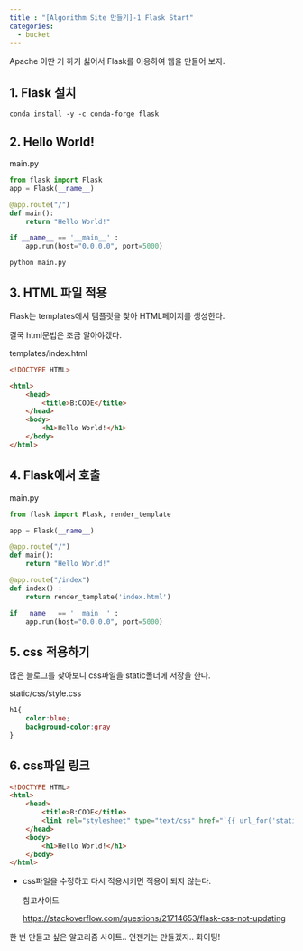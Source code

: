 ```yaml
---
title : "[Algorithm Site 만들기]-1 Flask Start"
categories:
  - bucket
---
```


Apache 이딴 거 하기 싫어서 Flask를 이용하여 웹을 만들어 보자.

## 1. Flask 설치

~~~
conda install -y -c conda-forge flask
~~~
## 2. Hello World!

main.py

~~~python
from flask import Flask
app = Flask(__name__)

@app.route("/")
def main():
    return "Hello World!"

if __name__ == '__main__' :
    app.run(host="0.0.0.0", port=5000)
~~~

~~~
python main.py
~~~

## 3. HTML 파일 적용

Flask는 templates에서 템플릿을 찾아 HTML페이지를 생성한다.

결국 html문법은 조금 알아야겠다.

templates/index.html

~~~html
<!DOCTYPE HTML>

<html>
    <head>
        <title>B:CODE</title>
    </head>
    <body>
        <h1>Hello World!</h1>
    </body>
</html>
~~~

## 4. Flask에서 호출

main.py

~~~python
from flask import Flask, render_template

app = Flask(__name__)

@app.route("/")
def main():
    return "Hello World!"

@app.route("/index")
def index() :
    return render_template('index.html')

if __name__ == '__main__' :
    app.run(host="0.0.0.0", port=5000)
~~~

## 5. css 적용하기

많은 블로그를 찾아보니 css파일을 static폴더에 저장을 한다.

static/css/style.css

~~~css  
h1{
    color:blue;
    background-color:gray
}
~~~

## 6. css파일 링크

~~~html
<!DOCTYPE HTML>
<html>
    <head>
        <title>B:CODE</title>
        <link rel="stylesheet" type="text/css" href="`{{ url_for('static', filename='css/style.css') }}`" />
    </head>
    <body>
        <h1>Hello World!</h1>
    </body>
</html>
~~~

* css파일을 수정하고 다시 적용시키면 적용이 되지 않는다.

    참고사이트

    https://stackoverflow.com/questions/21714653/flask-css-not-updating


한 번 만들고 싶은 알고리즘 사이트.. 언젠가는 만들겠지.. 화이팅!